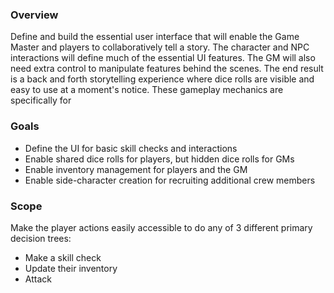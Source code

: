 ### Overview

Define and build the essential user interface that will enable the Game Master and players to collaboratively tell a story. The character and NPC interactions will define much of the essential UI features. The GM will also need extra control to manipulate features behind the scenes. The end result is a back and forth storytelling experience where dice rolls are visible and easy to use at a moment's notice. These gameplay mechanics are specifically for 

### Goals

- Define the UI for basic skill checks and interactions
- Enable shared dice rolls for players, but hidden dice rolls for GMs
- Enable inventory management for players and the GM
- Enable side-character creation for recruiting additional crew members

### Scope

Make the player actions easily accessible to do any of 3 different primary decision trees:

- Make a skill check
- Update their inventory
- Attack
